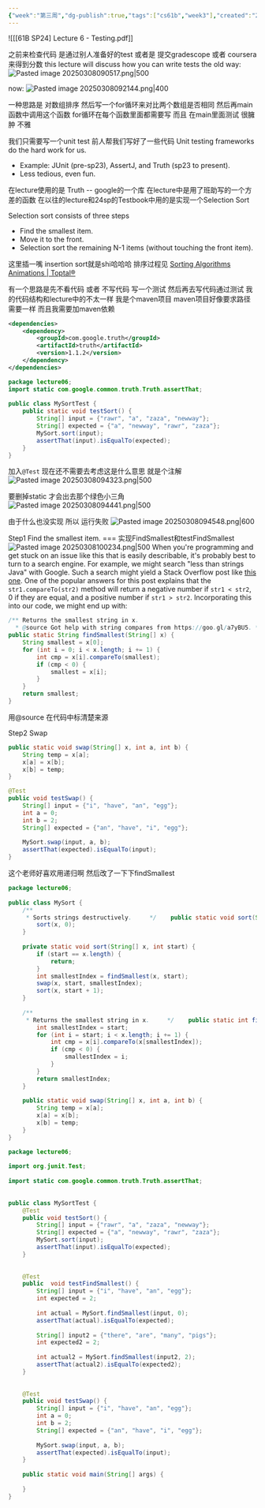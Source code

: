 ```yaml
---
{"week":"第三周","dg-publish":true,"tags":["cs61b","week3"],"created":"2025-03-08T08:54:56.805+08:00","updated":"2025-04-19T09:50:32.182+08:00","permalink":"/CS 61B/Lecture 06 Testing/","dgPassFrontmatter":true,"noteIcon":""}
---
```



![[[61B SP24] Lecture 6 - Testing.pdf]] 

之前来检查代码 是通过别人准备好的test 或者是 提交gradescope 或者 coursera 来得到分数
this lecture will discuss how you can write tests
the old way:
![Pasted image 20250308090517.png|500](/img/user/accessory/Pasted%20image%2020250308090517.png)

now:
![Pasted image 20250308092144.png|400](/img/user/accessory/Pasted%20image%2020250308092144.png)

一种思路是 对数组排序 然后写一个for循环来对比两个数组是否相同  然后再main函数中调用这个函数
for循环在每个函数里面都需要写  而且  在main里面测试  很臃肿 不雅

我们只需要写一个unit test  前人帮我们写好了一些代码
Unit testing frameworks do the hard work for us.
- Example: JUnit (pre-sp23), AssertJ, and Truth (sp23 to present).
- Less tedious, even fun.

在lecture使用的是 Truth -- google的一个库
在lecture中是用了班助写的一个方差的函数
在以往的lecture和24sp的Testbook中用的是实现一个Selection Sort

Selection sort consists of three steps
-   Find the smallest item.
- Move it to the front.
- Selection sort the remaining N-1 items (without touching the front item).

这里插一嘴  insertion sort就是shi哈哈哈
排序过程见  [Sorting Algorithms Animations | Toptal®](https://www.toptal.com/developers/sorting-algorithms)

有一个思路是先不看代码 或者 不写代码  写一个测试  然后再去写代码通过测试
我的代码结构和lecture中的不太一样  我是个maven项目  maven项目好像要求路径需要一样
而且我需要加maven依赖
```xml
<dependencies>  
    <dependency>
        <groupId>com.google.truth</groupId>  
        <artifactId>truth</artifactId>  
        <version>1.1.2</version>  
    </dependency>
</dependencies>
```

```java
package lecture06;  
import static com.google.common.truth.Truth.assertThat;  
  
public class MySortTest {  
    public static void testSort() {  
        String[] input = {"rawr", "a", "zaza", "newway"};  
        String[] expected = {"a", "newway", "rawr", "zaza"};  
        MySort.sort(input);  
        assertThat(input).isEqualTo(expected);  
    }  
}
```

加入`@Test`  现在还不需要去考虑这是什么意思  就是个注解
![Pasted image 20250308094323.png|500](/img/user/accessory/Pasted%20image%2020250308094323.png)

要删掉static  才会出去那个绿色小三角
![Pasted image 20250308094441.png|500](/img/user/accessory/Pasted%20image%2020250308094441.png)

由于什么也没实现  所以 运行失败
![Pasted image 20250308094548.png|600](/img/user/accessory/Pasted%20image%2020250308094548.png)

Step1 Find the smallest item.  === 实现FindSmallest和testFindSmallest
![Pasted image 20250308100234.png|500](/img/user/accessory/Pasted%20image%2020250308100234.png)
When you're programming and get stuck on an issue like this that is easily describable, it's probably best to turn to a search engine. For example, we might search "less than strings Java" with Google. Such a search might yield a Stack Overflow post like [this one](https://stackoverflow.com/questions/5153496/how-can-i-compare-two-strings-in-java-and-define-which-of-them-is-smaller-than-t).
One of the popular answers for this post explains that the `str1.compareTo(str2)` method will return a negative number if `str1 < str2`, 0 if they are equal, and a positive number if `str1 > str2`.
Incorporating this into our code, we might end up with:
```java
/** Returns the smallest string in x. 
  * @source Got help with string compares from https://goo.gl/a7yBU5. */
public static String findSmallest(String[] x) {
    String smallest = x[0];
    for (int i = 0; i < x.length; i += 1) {
        int cmp = x[i].compareTo(smallest);
        if (cmp < 0) {
            smallest = x[i];
        }
    }
    return smallest;
}
```
用@source 在代码中标清楚来源

Step2 Swap
```java
public static void swap(String[] x, int a, int b) {  
    String temp = x[a];  
    x[a] = x[b];  
    x[b] = temp;  
}
```

```java
@Test  
public void testSwap() {  
    String[] input = {"i", "have", "an", "egg"};  
    int a = 0;  
    int b = 2;  
    String[] expected = {"an", "have", "i", "egg"};  
  
    MySort.swap(input, a, b);  
    assertThat(expected).isEqualTo(input);  
}
```

这个老师好喜欢用递归啊
然后改了一下下findSmallest
```java
package lecture06;  
  
public class MySort {  
    /**  
     * Sorts strings destructively.     */    public static void sort(String[] x) {  
        sort(x, 0);  
    }  
  
    private static void sort(String[] x, int start) {  
        if (start == x.length) {  
            return;  
        }  
        int smallestIndex = findSmallest(x, start);  
        swap(x, start, smallestIndex);  
        sort(x, start + 1);  
    }  
      
    /**  
     * Returns the smallest string in x.     */    public static int findSmallest(String[] x, int start) {  
        int smallestIndex = start;  
        for (int i = start; i < x.length; i += 1) {  
            int cmp = x[i].compareTo(x[smallestIndex]);  
            if (cmp < 0) {  
                smallestIndex = i;  
            }  
        }  
        return smallestIndex;  
    }  
  
    public static void swap(String[] x, int a, int b) {  
        String temp = x[a];  
        x[a] = x[b];  
        x[b] = temp;  
    }  
}
```

```java
package lecture06;  
  
import org.junit.Test;  
  
import static com.google.common.truth.Truth.assertThat;  
  
  
public class MySortTest {  
    @Test  
    public void testSort() {  
        String[] input = {"rawr", "a", "zaza", "newway"};  
        String[] expected = {"a", "newway", "rawr", "zaza"};  
        MySort.sort(input);  
        assertThat(input).isEqualTo(expected);  
    }  
  
  
    @Test  
    public  void testFindSmallest() {  
        String[] input = {"i", "have", "an", "egg"};  
        int expected = 2;  
  
        int actual = MySort.findSmallest(input, 0);  
        assertThat(actual).isEqualTo(expected);  
  
        String[] input2 = {"there", "are", "many", "pigs"};  
        int expected2 = 2;  
  
        int actual2 = MySort.findSmallest(input2, 2);  
        assertThat(actual2).isEqualTo(expected2);  
    }  
  
  
    @Test  
    public void testSwap() {  
        String[] input = {"i", "have", "an", "egg"};  
        int a = 0;  
        int b = 2;  
        String[] expected = {"an", "have", "i", "egg"};  
  
        MySort.swap(input, a, b);  
        assertThat(expected).isEqualTo(input);  
    }  
  
    public static void main(String[] args) {  
  
    }  
}
```